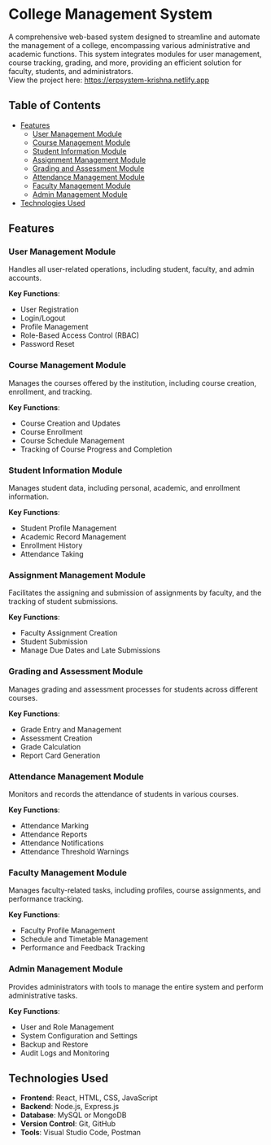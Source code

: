 # College Management System

A comprehensive web-based system designed to streamline and automate the management of a college, encompassing various administrative and academic functions. This system integrates modules for user management, course tracking, grading, and more, providing an efficient solution for faculty, students, and administrators.
<br />
View the project here: https://erpsystem-krishna.netlify.app

## Table of Contents
- [Features](#features)
  - [User Management Module](#user-management-module)
  - [Course Management Module](#course-management-module)
  - [Student Information Module](#student-information-module)
  - [Assignment Management Module](#assignment-management-module)
  - [Grading and Assessment Module](#grading-and-assessment-module)
  - [Attendance Management Module](#attendance-management-module)
  - [Faculty Management Module](#faculty-management-module)
  - [Admin Management Module](#admin-management-module)
- [Technologies Used](#technologies-used)

## Features

### User Management Module
Handles all user-related operations, including student, faculty, and admin accounts.

**Key Functions**:
- User Registration
- Login/Logout
- Profile Management
- Role-Based Access Control (RBAC)
- Password Reset

### Course Management Module
Manages the courses offered by the institution, including course creation, enrollment, and tracking.

**Key Functions**:
- Course Creation and Updates
- Course Enrollment
- Course Schedule Management
- Tracking of Course Progress and Completion

### Student Information Module
Manages student data, including personal, academic, and enrollment information.

**Key Functions**:
- Student Profile Management
- Academic Record Management
- Enrollment History
- Attendance Taking

### Assignment Management Module
Facilitates the assigning and submission of assignments by faculty, and the tracking of student submissions.

**Key Functions**:
- Faculty Assignment Creation
- Student Submission
- Manage Due Dates and Late Submissions

### Grading and Assessment Module
Manages grading and assessment processes for students across different courses.

**Key Functions**:
- Grade Entry and Management
- Assessment Creation
- Grade Calculation
- Report Card Generation

### Attendance Management Module
Monitors and records the attendance of students in various courses.

**Key Functions**:
- Attendance Marking
- Attendance Reports
- Attendance Notifications
- Attendance Threshold Warnings

### Faculty Management Module
Manages faculty-related tasks, including profiles, course assignments, and performance tracking.

**Key Functions**:
- Faculty Profile Management
- Schedule and Timetable Management
- Performance and Feedback Tracking

### Admin Management Module
Provides administrators with tools to manage the entire system and perform administrative tasks.

**Key Functions**:
- User and Role Management
- System Configuration and Settings
- Backup and Restore
- Audit Logs and Monitoring

## Technologies Used
- **Frontend**: React, HTML, CSS, JavaScript
- **Backend**: Node.js, Express.js
- **Database**: MySQL or MongoDB
- **Version Control**: Git, GitHub
- **Tools**: Visual Studio Code, Postman
